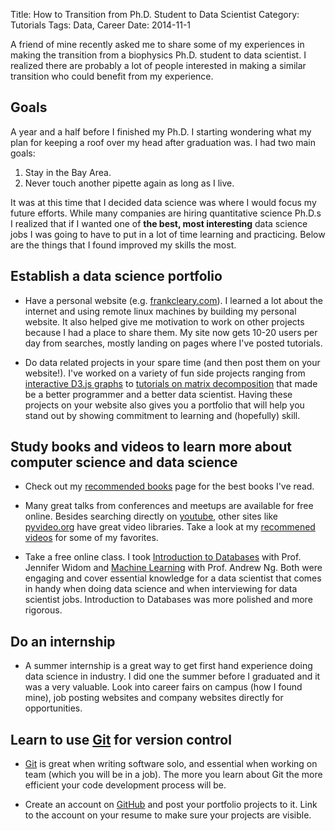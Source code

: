 Title: How to Transition from Ph.D. Student to Data Scientist
Category: Tutorials
Tags: Data, Career
Date: 2014-11-1

A friend of mine recently asked me to share some of my experiences in making the transition from a biophysics Ph.D. student to data scientist. I realized there are probably a lot of people interested in making a similar transition who could benefit from my experience.

## Goals

A year and a half before I finished my Ph.D. I starting wondering what my plan for keeping a roof over my head after graduation was. I had two main goals: 


1. Stay in the Bay Area.
1. Never touch another pipette again as long as I live. 


It was at this time that I decided data science was where I would focus my future efforts. While many companies are hiring quantitative science Ph.D.s I realized that if I wanted one of **the best, most interesting** data science jobs I was going to have to put in a lot of time learning and practicing. Below are the things that I found improved my skills the most.

## Establish a data science portfolio

* Have a personal website (e.g. [frankcleary.com](http://www.frankcleary.com)).
I learned a lot about the internet and using remote linux machines by
building my personal website. It also helped give me motivation
to work on other projects because I had a place to share them. My site now gets 10-20 users per day from searches, mostly landing on pages where I've posted tutorials.

* Do data related projects in your spare time (and then post them on your website!). I've worked on a variety of fun side projects ranging from [interactive D3.js graphs](http://www.frankcleary.com/mpg) to [tutorials on matrix decomposition](http://www.frankcleary.com/svd) that made be a better programmer and a better data scientist. Having these projects on your website also gives you a portfolio that will help you stand out by showing commitment to learning and (hopefully) skill.

## Study books and videos to learn more about computer science and data science

* Check out my [recommended books]({filename}/pages/recommended-books.md) page for the best books I've read.

* Many great talks from conferences and meetups are available for free online. Besides searching directly on [youtube](http://www.youtube.com), other sites like [pyvideo.org](http://www.pyvideo.org) have great video libraries. Take a look at my [recommened videos]({filename}/pages/recommended-videos.md) for some of my favorites.

* Take a free online class. I took [Introduction to Databases](https://class.stanford.edu/courses/Home/Databases/Engineering/about) with Prof. Jennifer Widom and [Machine Learning](https://www.coursera.org/course/ml) with Prof. Andrew Ng. Both were engaging and cover essential knowledge for a data scientist that comes in handy when doing data science and when interviewing for data scientist jobs. Introduction to Databases was more polished and more rigorous.

## Do an internship

* A summer internship is a great way to get first hand experience doing data science in industry. I did one the summer before I graduated and it was a very valuable. Look into career fairs on campus (how I found mine), job posting websites and company websites directly for opportunities.<p></p>

## Learn to use [Git](http://git-scm.com) for version control

* [Git](http://git-scm.com) is great when writing software solo, and essential when working on team (which you will be in a job). The more you learn about Git the more efficient your code development process will be.

* Create an account on [GitHub](https://github.com) and post your portfolio projects to it. Link to the account on your resume to make sure your projects are visible.